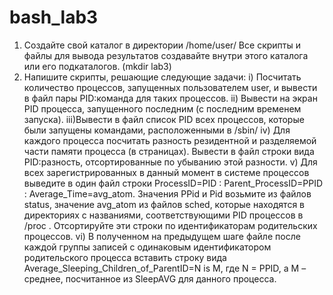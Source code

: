 # bash_lab3
1. Создайте свой каталог в директории /home/user/ Все скрипты и файлы
для вывода результатов создавайте внутри этого каталога или его
подкаталогов. (mkdir lab3)
2. Напишите скрипты, решающие следующие задачи:
i) Посчитать количество процессов, запущенных пользователем user, и
вывести в файл пары
PID:команда для таких процессов.
ii) Вывести на экран PID процесса, запущенного последним (с последним
временем запуска).
iii)Вывести в файл список PID всех процессов, которые были запущены
командами, расположенными в /sbin/
iv) Для каждого процесса посчитать разность резидентной и разделяемой
части памяти процесса (в страницах). Вывести в файл строки вида
PID:разность, отсортированные по убыванию этой разности.
v) Для всех зарегистрированных в данный момент в системе процессов
выведите в один файл строки
ProcessID=PID : Parent_ProcessID=PPID :
Average_Time=avg_atom.
Значения PPid и Pid возьмите из файлов status, значение
avg_atom из файлов sched, которые находятся в директориях с
названиями, соответствующими PID процессов в /proc .
Отсортируйте эти строки по идентификаторам родительских
процессов.
vi) В полученном на предыдущем шаге файле после каждой группы
записей с одинаковым идентификатором родительского процесса
вставить строку вида
Average_Sleeping_Children_of_ParentID=N is M,
где N = PPID, а M – среднее, посчитанное из SleepAVG для данного
процесса.
